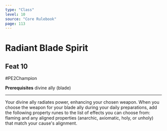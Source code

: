 ```yaml
---
type: "Class"
level: 10
source: "Core Rulebook"
page: 113
---
```

# Radiant Blade Spirit
## Feat 10
#PE2Champion

**Prerequisites** divine ally (blade)

---
Your divine ally radiates power, enhancing your chosen weapon. When you choose the weapon for your blade ally during your daily preparations, add the following property runes to the list of effects you can choose from: flaming and any aligned properties (anarchic, axiomatic, holy, or unholy) that match your cause's alignment.